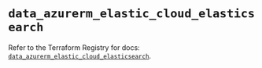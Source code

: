 # `data_azurerm_elastic_cloud_elasticsearch`

Refer to the Terraform Registry for docs: [`data_azurerm_elastic_cloud_elasticsearch`](https://registry.terraform.io/providers/hashicorp/azurerm/4.35.0/docs/data-sources/elastic_cloud_elasticsearch).
